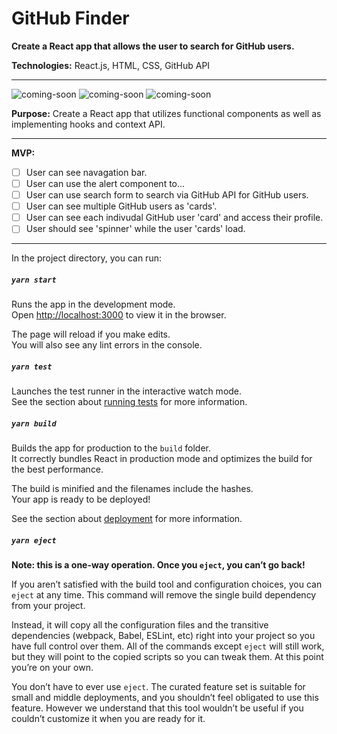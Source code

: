 # GitHub Finder

**Create a React app that allows the user to search for GitHub users.**

**Technologies:**
React.js, HTML, CSS, GitHub API

---

![coming-soon](https://media.giphy.com/media/tzHn7A5mohSfe/giphy.gif)
![coming-soon](https://media.giphy.com/media/tzHn7A5mohSfe/giphy.gif)
![coming-soon](https://media.giphy.com/media/tzHn7A5mohSfe/giphy.gif)

**Purpose:** Create a React app that utilizes functional components as well as implementing hooks and context API.

---

**MVP:**

- [ ] User can see navagation bar.
- [ ] User can use the alert component to...
- [ ] User can use search form to search via GitHub API for GitHub users.
- [ ] User can see multiple GitHub users as 'cards'.
- [ ] User can see each indivudal GitHub user 'card' and access their profile.
- [ ] User should see 'spinner' while the user 'cards' load.

---

In the project directory, you can run:

##### `yarn start`

Runs the app in the development mode.<br />
Open [http://localhost:3000](http://localhost:3000) to view it in the browser.

The page will reload if you make edits.<br />
You will also see any lint errors in the console.

##### `yarn test`

Launches the test runner in the interactive watch mode.<br />
See the section about [running tests](https://facebook.github.io/create-react-app/docs/running-tests) for more information.

##### `yarn build`

Builds the app for production to the `build` folder.<br />
It correctly bundles React in production mode and optimizes the build for the best performance.

The build is minified and the filenames include the hashes.<br />
Your app is ready to be deployed!

See the section about [deployment](https://facebook.github.io/create-react-app/docs/deployment) for more information.

##### `yarn eject`

**Note: this is a one-way operation. Once you `eject`, you can’t go back!**

If you aren’t satisfied with the build tool and configuration choices, you can `eject` at any time. This command will remove the single build dependency from your project.

Instead, it will copy all the configuration files and the transitive dependencies (webpack, Babel, ESLint, etc) right into your project so you have full control over them. All of the commands except `eject` will still work, but they will point to the copied scripts so you can tweak them. At this point you’re on your own.

You don’t have to ever use `eject`. The curated feature set is suitable for small and middle deployments, and you shouldn’t feel obligated to use this feature. However we understand that this tool wouldn’t be useful if you couldn’t customize it when you are ready for it.
